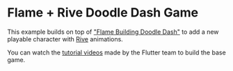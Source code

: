 # Flame + Rive Doodle Dash Game

This example builds on top of ["Flame Building Doodle Dash"](https://github.com/flutter/codelabs/tree/main/flame-building-doodle-dash) to add a new playable character with [Rive](http://rive.app) animations.

You can watch the [tutorial videos](https://www.youtube.com/watch?v=ILTx1Wa33Z0) made by the Flutter team to build the base game.
